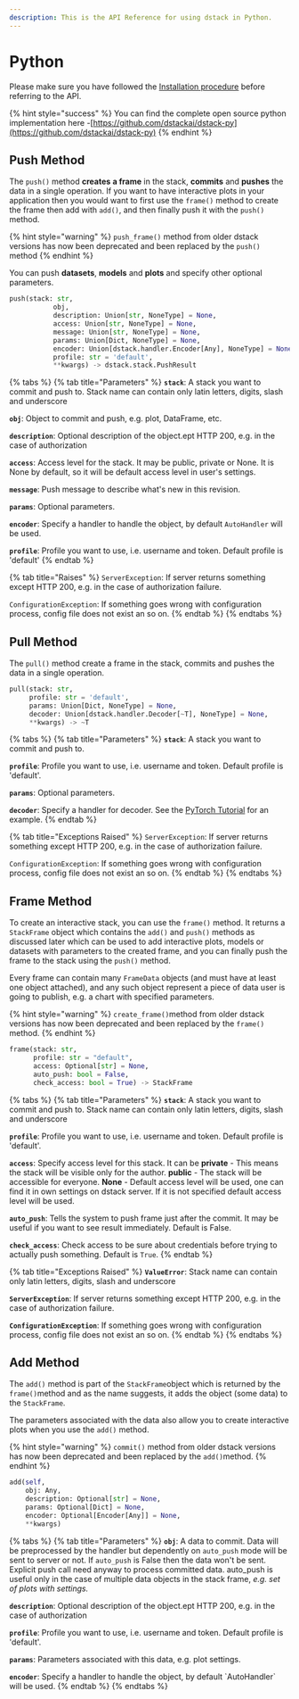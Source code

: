 ```yaml
---
description: This is the API Reference for using dstack in Python.
---
```


# Python

Please make sure you have followed the [Installation procedure](../open-source/installation.md) before referring to the API.

{% hint style="success" %}
You can find the complete open source python implementation here -[https://github.com/dstackai/dstack-py](https://github.com/dstackai/dstack-py)
{% endhint %}

## Push Method

The `push()` method **creates** **a frame** in the stack, **commits** and **pushes** the data in a single operation. If you want to have interactive plots in your application then you would want to first use the `frame()` method to create the frame then add with `add()`, and then finally push it with the `push()` method.

{% hint style="warning" %}
`push_frame()` method from older dstack versions has now been deprecated and been replaced by the `push()` method
{% endhint %}

You can push **datasets**, **models** and **plots** and specify other optional parameters.

```python
push(stack: str, 
           obj,
           description: Union[str, NoneType] = None,
           access: Union[str, NoneType] = None,
           message: Union[str, NoneType] = None,
           params: Union[Dict, NoneType] = None,
           encoder: Union[dstack.handler.Encoder[Any], NoneType] = None,
           profile: str = 'default', 
           **kwargs) -> dstack.stack.PushResult
```

{% tabs %}
{% tab title="Parameters" %}
**`stack`**: A stack you want to commit and push to. Stack name can contain only latin letters, digits, slash and underscore

**`obj`**: Object to commit and push, e.g. plot, DataFrame, etc.

**`description`**: Optional description of the object.ept HTTP 200, e.g. in the case of authorization

**`access`**: Access level for the stack. It may be public, private or None. It is None by default, so it will be default access level in user's settings.

**`message`**: Push message to describe what's new in this revision.

**`params`**: Optional parameters.

**`encoder`**: Specify a handler to handle the object, by default `AutoHandler` will be used.

**`profile`**: Profile you want to use, i.e. username and token. Default profile is 'default'
{% endtab %}

{% tab title="Raises" %}
`ServerException`: If server returns something except HTTP 200, e.g. in the case of authorization failure.

`ConfigurationException`: If something goes wrong with configuration process, config file does not exist an so on.
{% endtab %}
{% endtabs %}

## Pull Method

The `pull()` method create a frame in the stack, commits and pushes the data in a single operation.

```python
pull(stack: str,
     profile: str = 'default',
     params: Union[Dict, NoneType] = None,
     decoder: Union[dstack.handler.Decoder[~T], NoneType] = None, 
     **kwargs) -> ~T
```

{% tabs %}
{% tab title="Parameters" %}
**`stack`**: A stack you want to commit and push to.

**`profile`**: Profile you want to use, i.e. username and token. Default profile is 'default'.

**`params`**: Optional parameters.

**`decoder`**: Specify a handler for decoder. See the [PyTorch Tutorial](../tutorials/machine-learning-models/pytorch.md#3-pulling-the-model-with-a-decoder-parameter) for an example.
{% endtab %}

{% tab title="Exceptions Raised" %}
`ServerException`: If server returns something except HTTP 200, e.g. in the case of authorization failure.

`ConfigurationException`: If something goes wrong with configuration process, config file does not exist an so on.
{% endtab %}
{% endtabs %}

## Frame Method

To create an interactive stack, you can use the `frame()` method. It returns a `StackFrame` object which contains the `add()` and `push()` methods as discussed later which can be used to add interactive plots, models or datasets with parameters to the created frame, and you can finally push the frame to the stack using the `push()` method.

Every frame can contain many `FrameData` objects \(and must have at least one object attached\), and any such object represent a piece of data user is going to publish, e.g. a chart with specified parameters.

{% hint style="warning" %}
`create_frame()`method from older dstack versions has now been deprecated and been replaced by the `frame()` method.
{% endhint %}

```python
frame(stack: str,
      profile: str = "default",
      access: Optional[str] = None,
      auto_push: bool = False,
      check_access: bool = True) -> StackFrame
```

{% tabs %}
{% tab title="Parameters" %}
**`stack`**: A stack you want to commit and push to. Stack name can contain only latin letters, digits, slash and underscore

**`profile`**: Profile you want to use, i.e. username and token. Default profile is 'default'.

**`access`**: Specify access level for this stack. It can be **private** - This means the stack will be visible only for the author. **public** - The stack will be accessible for everyone. **None** - Default access level will be used, one can find it in own settings on dstack server. If it is not specified default access level will be used.

**`auto_push`**: Tells the system to push frame just after the commit. It may be useful if you want to see result immediately. Default is False.

**`check_access`**: Check access to be sure about credentials before trying to actually push something. Default is `True`.
{% endtab %}

{% tab title="Exceptions Raised" %}
**`ValueError`**: Stack name can contain only latin letters, digits, slash and underscore

**`ServerException`**: If server returns something except HTTP 200, e.g. in the case of authorization failure.

**`ConfigurationException`**: If something goes wrong with configuration process, config file does not exist an so on.
{% endtab %}
{% endtabs %}

## Add Method

The `add()` method is part of the `StackFrame`object which is returned by the `frame()`method and as the name suggests, it adds the object \(some data\) to the `StackFrame`.

The parameters associated with the data also allow you to create interactive plots when you use the `add()` method.

{% hint style="warning" %}
`commit()` method from older dstack versions has now been deprecated and been replaced by the `add()`method.
{% endhint %}

```python
add(self,
    obj: Any,
    description: Optional[str] = None,
    params: Optional[Dict] = None,
    encoder: Optional[Encoder[Any]] = None,
    **kwargs)
```

{% tabs %}
{% tab title="Parameters" %}
**`obj`**: A data to commit. Data will be preprocessed by the handler but dependently on `auto_push` mode will be sent to server or not. If `auto_push` is False then the data won't be sent. Explicit push call need anyway to process committed data. auto\_push is useful only in the case of multiple data objects in the stack frame, _e.g. set of plots with settings._

**`description`**: Optional description of the object.ept HTTP 200, e.g. in the case of authorization

**`profile`**: Profile you want to use, i.e. username and token. Default profile is 'default'.

**`params`**: Parameters associated with this data, e.g. plot settings.

**`encoder`**: Specify a handler to handle the object, by default \`AutoHandler\` will be used.
{% endtab %}
{% endtabs %}

